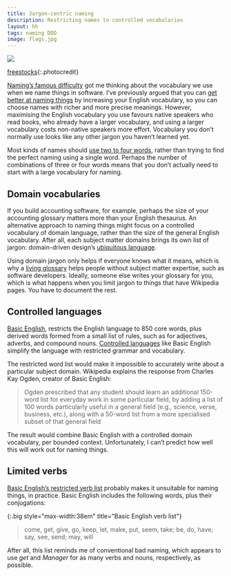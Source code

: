 ```yaml
---
title: Jargon-centric naming 
description: Restricting names to controlled vocabularies
layout: hh
tags: naming DDD
image: flags.jpg
---
```


![](flags.jpg)

[freestocks](https://unsplash.com/photos/jUSu0686zDM){:.photocredit}

[Naming’s famous difficulty](why-naming-things-is-hard) got me thinking about the vocabulary we use when we name things in software.
I’ve previously argued that you can [get better at naming things](how-to-get-better-at-naming)
by increasing your English vocabulary, so you can choose names with richer and more precise meanings.
However, maximising the English vocabulary you use favours native speakers who read books, who already have a larger vocabulary, and using a larger vocabulary costs non-native speakers more effort.
Vocabulary you don’t normally use looks like any other jargon you haven’t learned yet.

Most kinds of names should 
[use two to four words](/presentations/naming-guidelines#limit-name-word-count),
rather than trying to find the perfect naming using a single word.
Perhaps the number of combinations of three or four words means that you don’t actually need to start with a large vocabulary for naming.

## Domain vocabularies

If you build accounting software, for example, perhaps the size of your accounting glossary matters more than your English thesaurus.
An alternative approach to naming things might focus on a controlled vocabulary of domain language, rather than the size of the general English vocabulary.
After all, each subject matter domains brings its own list of jargon: domain-driven design’s
[ubiquitous language](https://martinfowler.com/bliki/UbiquitousLanguage.html).

Using domain jargon only helps if everyone knows what it means, which is why a
[living glossary](living-glossary) helps people without subject matter expertise, such as software developers.
Ideally, someone else writes your glossary for you, 
which is what happens when you limit jargon to things that have Wikipedia pages.
You have to document the rest.

## Controlled languages

[Basic English](https://en.wikipedia.org/wiki/Basic_English), restricts the English language to 850 core words, plus derived words formed from a small list of rules, such as for adjectives, adverbs, and compound nouns.
[Controlled languages](https://en.wikipedia.org/wiki/Controlled_natural_language)
like Basic English simplify the language with restricted grammar and vocabulary.

The restricted word list would make it impossible to accurately write about a particular subject domain.
Wikipedia explains the response from Charles Kay Ogden, creator of Basic English:

> Ogden prescribed that any student should learn an additional 150-word list for everyday work in some particular field,
> by adding a list of 100 words particularly useful in a general field (e.g., science, verse, business, etc.),
> along with a 50-word list from a more specialised subset of that general field

The result would combine Basic English with a controlled domain vocabulary, per bounded context.
Unfortunately, I can’t predict how well this will work out for naming things.

## Limited verbs

[Basic English’s restricted verb list](http://ogden.basic-english.org/verbs.html)
probably makes it unsuitable for naming things, in practice.
Basic English includes the following words, plus their conjugations:

{:.big style="max-width:38em" title="Basic English verb list"}
> come, get, give, go, keep, let, make, put, seem, take; be, do, have; say, see, send; may, will

After all, this list reminds me of conventional bad naming, which appears to use _get_ and _Manager_ for as many verbs and nouns, respectively, as possible.
